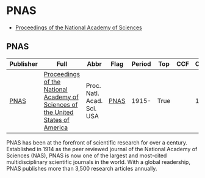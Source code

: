 # PNAS

- [Proceedings of the National Academy of Sciences](https://www.pnas.org/)

## PNAS

|Publisher|Full|Abbr|Flag|Period|Top|CCF|CAS|JCR|IF|Type|
|-        |-   |-   |-   |-     |-  |-  |-  |-  |- |-   |
|[PNAS](https://www.pnas.org/)|[Proceedings of the National Academy of Sciences of the United States of America](https://www.pnas.org)|Proc. Natl. Acad. Sci. USA|[PNAS](https://www.pnas.org/loi/pnas)|1915-|True||1|Q1|9.4||

PNAS has been at the forefront of scientific research for over a century. Established in 1914 as the peer reviewed journal of the National Academy of Sciences (NAS), PNAS is now one of the largest and most-cited multidisciplinary scientific journals in the world. With a global readership, PNAS publishes more than 3,500 research articles annually.

